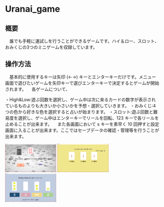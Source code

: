 # Uranai_game

## 概要
　誰でも手軽に運試しを行うことができるゲームです。ハイ＆ロー、スロット、おみくじの3つのミニゲームを収録しています。

## 操作方法
　基本的に使用するキーは矢印 (←→) キーとエンターキーだけです。メニュー画面で遊びたいゲームを矢印キーで選びエンターキーで決定するとゲームが開始されます。
 　各ゲームについて、

・High&Low:遊ぶ回数を選択し、ゲーム中は次に来るカードの数字が表示されているものよりも大きいか小さいかを予想・選択していきます。
・おみくじ:4 つの色から好きな色を選択すると占いが始まります。
・スロット:遊ぶ回数と難易度を選択し、ゲーム中はエンターキーでリールを回転、123 キーで各リールを止めることが出来ます。
　また各画面において s キーを素早く 10 回押すと設定画面に入ることが出来ます。ここではセーブデータの確認・管理等を行うことが出来ます。


<img src="hl.png" width="33%"> <img src="slot.png" width="33%"> <img src="mikuji.png" width="33%">
